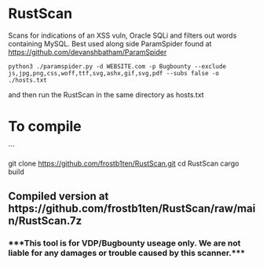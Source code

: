 # RustScan
Scans for indications of an XSS vuln, Oracle SQLi and filters out words containing MySQL. Best used along side ParamSpider found at
https://github.com/devanshbatham/ParamSpider

```
python3 ./paramspider.py -d WEBSITE.com -p Bugbounty --exclude js,jpg,png,css,woff,ttf,svg,ashx,gif,svg,pdf --subs false -o ./hosts.txt
```
and then run the RustScan in the same directory as hosts.txt


<h1>To compile</h1>
```

git clone https://github.com/frostb1ten/RustScan.git
cd RustScan
cargo build

<h2>Compiled version at https://github.com/frostb1ten/RustScan/raw/main/RustScan.7z</h2>


<h3>***This tool is for VDP/Bugbounty useage only. We are not liable for any damages or trouble caused by this scanner.***</h3>
